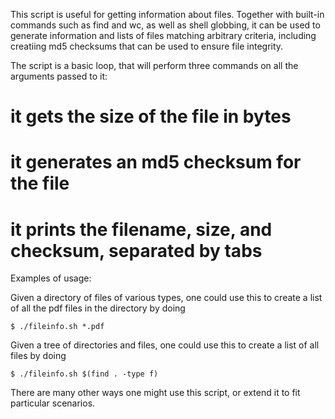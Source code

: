 This script is useful for getting information about files. Together with built-in commands such as find and wc, as well as shell globbing, it can be used to generate information and lists of files matching arbitrary criteria, including creatiing md5 checksums that can be used to ensure file integrity.

The script is a basic loop, that will perform three commands on all the arguments passed to it:

  # it gets the size of the file in bytes
  # it generates an md5 checksum for the file
  # it prints the filename, size, and checksum, separated by tabs
  
Examples of usage:

Given a directory of files of various types, one could use this to create a list of all the pdf files in the directory by doing 

    $ ./fileinfo.sh *.pdf
    
Given a tree of directories and files, one could use this to create a list of all files by doing

    $ ./fileinfo.sh $(find . -type f)
    
There are many other ways one might use this script, or extend it to fit particular scenarios.

